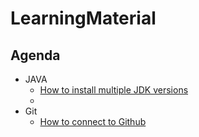# LearningMaterial

## Agenda

+ JAVA 
  + [How to install multiple JDK versions](https://github.com/zanqing2002/LearningMaterial/blob/main/How-to-Install-Multiple-JDK.md)
  + 
+ Git
  + [How to connect to Github ](https://github.com/zanqing2002/LearningMaterial/blob/main/How-to-connect-to-Github.md)
